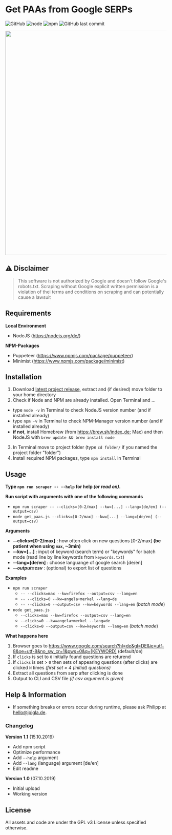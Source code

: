 # Get PAAs from Google SERPs
![GitHub](https://img.shields.io/github/license/jpigla/PAAs-from-SERPs) ![node](https://img.shields.io/node/v/puppeteer) ![npm](https://img.shields.io/npm/v/puppeteer) ![GitHub last commit](https://img.shields.io/github/last-commit/jpigla/PAAs-from-SERPs)

<p align="center"><img src="https://user-images.githubusercontent.com/14932296/66319614-b61a2180-e91d-11e9-8fd9-c390a6762fbb.png" width=700></p>

## ⚠ Disclaimer
> This software is not authorized by Google and doesn't follow Google's
> robots.txt. Scraping without Google explicit written permission is a violation of thei
> terms and conditions on scraping and can potentially cause a lawsuit

## Requirements

**Local Environment**
* NodeJS (https://nodejs.org/de/)

**NPM-Packages**
* Puppeteer (https://www.npmjs.com/package/puppeteer)
* Minimist (https://www.npmjs.com/package/minimist)

## Installation

1. Download [latest project release](https://github.com/jpigla/PAAs-from-SERPs/releases/latest), extract and (if desired) move folder to your home directory
2. Check if Node and NPM are already installed. Open Terminal and ...
  * type `node -v` in Terminal to check NodeJS version number (and if installed already)
  * type `npm -v` in Terminal to check NPM-Manager version number (and if installed already)
  * **if not**, install Homebrew (from https://brew.sh/index_de; Mac) and then NodeJS with `brew update && brew install node`
3. In Terminal move to project folder (type `cd folder/` if you named the project folder "folder")
4. Install required NPM packages, type `npm install` in Terminal

## Usage

**Type `npm run scraper -- --help` for help _(or read on)_.**

**Run script with arguments with one of the following commands**
* `npm run scraper -- --clicks=[0-2/max] --kw=[...] --lang=[de/en] (--output=csv)`
* `node get_paas.js --clicks=[0-2/max] --kw=[...] --lang=[de/en] (--output=csv)`

**Arguments**
* **--clicks=[0-2/max]** : how often click on new questions [0-2/max] **(be patient when using `max`, ~3min)**
* **--kw=[...]** : input of keyword (search term) or "keywords" for batch mode (read line by line keywords from `keywords.txt`)
* **--lang=[de/en]** : choose languange of google search [de/en]
* _**--output=csv**_ : (optional) to export list of questions

**Examples**
* `npm run scraper`
  * `-- --clicks=max --kw=firefox --output=csv --lang=en`
  * `-- --clicks=0 --kw=angela+merkel --lang=de`
  * `-- --clicks=0 --output=csv --kw=keywords --lang=en` (_batch mode_)
* `node get_paas.js`
  * `--clicks=max --kw=firefox --output=csv --lang=en`
  * `--clicks=0 --kw=angela+merkel --lang=de`
  * `--clicks=0 --output=csv --kw=keywords --lang=en` (_batch mode_)


**What happens here**

1. Browser goes to https://www.google.com/search?hl=de&gl=DE&ie=utf-8&oe=utf-8&no_sw_cr=1&pws=0&q=[KEYWORD] (default/de)
2. If `clicks` is set to `0` initially found questions are returend
3. If `clicks` is set > `0` then sets of appearing questions (after clicks) are clicked `N` times _(first set = 4 (initial) questions)_
5. Extract all questions from serp after clicking is done
6. Output to CLI and CSV file _(if csv argument is given)_

## Help & Information
* If something breaks or errors occur during runtime, please ask Philipp at hello@jpigla.de.

### Changelog

**Version 1.1** (15.10.2019)
* Add npm script
* Optimize performance
* Add `--help` argument
* Add `--lang` (language) argument [de/en]
* Edit readme

**Version 1.0** (07.10.2019)
* Initial upload
* Working version

## License

All assets and code are under the GPL v3 License unless specified otherwise.
